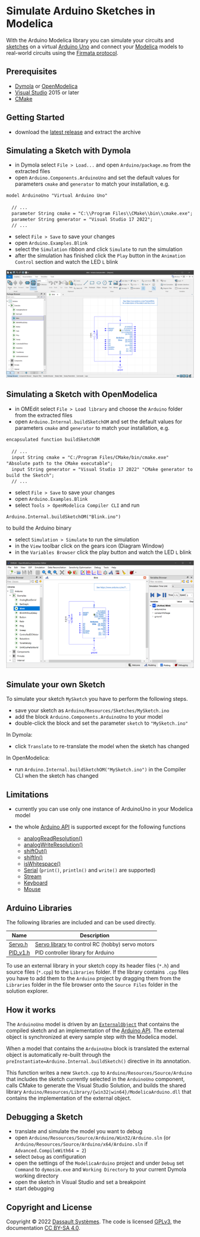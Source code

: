 # Simulate Arduino Sketches in Modelica

With the Arduino Modelica library you can simulate your circuits and [sketches](https://www.arduino.cc/en/Tutorial/Sketch) on a virtual [Arduino Uno](https://www.arduino.cc/en/Main/ArduinoBoardUno) and connect your [Modelica](https://www.modelica.org/) models to real-world circuits using the [Firmata protocol](http://www.firmata.org/).

## Prerequisites

- [Dymola](https://www.3ds.com/products-services/catia/products/dymola) or [OpenModelica](https://www.openmodelica.org/download/download-windows)
- [Visual Studio](https://visualstudio.microsoft.com/downloads/) 2015 or later
- [CMake](https://cmake.org/download/)

## Getting Started

- download the [latest release](https://github.com/CATIA-Systems/Modelica-Arduino/releases/latest) and extract the archive

## Simulating a Sketch with Dymola

- in Dymola select `File > Load...` and open `Arduino/package.mo` from the extracted files
- open `Arduino.Components.ArduinoUno` and set the default values for parameters `cmake` and `generator` to match your installation, e.g.

```Modelica
model ArduinoUno "Virtual Arduino Uno"

  // ...
  parameter String cmake = "C:\\Program Files\\CMake\\bin\\cmake.exe";
  parameter String generator = "Visual Studio 17 2022";
  // ...
```

- select `File > Save` to save your changes
- open `Arduino.Examples.Blink`
- select the `Simulation` ribbon and click `Simulate` to run the simulation
- after the simulation has finished click the `Play` button in the `Animation Control` section and watch the LED `L` blink

![Arduino.Examples.Blink](Arduino/Resources/Images/blink_example.png)

## Simulating a Sketch with OpenModelica

- in OMEdit select `File > Load library` and choose the `Arduino` folder from the extracted files
- open `Arduino.Internal.buildSketchOM` and set the default values for parameters `cmake` and `generator` to match your installation, e.g.

```Modelica
encapsulated function buildSketchOM

  // ...
  input String cmake = "C:/Program Files/CMake/bin/cmake.exe" "Absolute path to the CMake executable";
  input String generator = "Visual Studio 17 2022" "CMake generator to build the Sketch";
  // ...
```

- select `File > Save` to save your changes
- open `Arduino.Examples.Blink`
- select `Tools > OpenModelica Compiler CLI` and run

```
Arduino.Internal.buildSketchOM("Blink.ino")
```

  to build the Arduino binary

- select `Simulation > Simulate` to run the simulation
- in the `View` toolbar click on the gears icon (Diagram Window)
- in the `Variables Browser` click the play button and watch the LED `L` blink

![Arduino.Examples.Blink](Arduino/Resources/Images/blink_example_om.png)

## Simulate your own Sketch

To simulate your sketch `MySketch` you have to perform the following steps.

- save your sketch as `Arduino/Resources/Sketches/MySketch.ino`
- add the block `Arduino.Components.ArduinoUno` to your model
- double-click the block and set the parameter `sketch` to `"MySketch.ino"`

In Dymola:

- click `Translate` to re-translate the model when the sketch has changed

In OpenModelica:

- run `Arduino.Internal.buildSketchOM("MySketch.ino")` in the Compiler CLI when the sketch has changed

## Limitations

- currently you can use only one instance of ArduinoUno in your Modelica model

- the whole [Arduino API](https://www.arduino.cc/en/Reference/HomePage) is supported except for the following functions

	- [analogReadResolution()](https://www.arduino.cc/en/Reference/AnalogReadResolution)
	- [analogWriteResolution()](https://www.arduino.cc/en/Reference/AnalogWriteResolution)
	- [shiftOut()](https://www.arduino.cc/en/Reference/ShiftOut)
	- [shiftIn()](https://www.arduino.cc/en/Reference/ShiftIn)
	- [isWhitespace()](https://www.arduino.cc/en/Reference/IsWhitespace)
	- [Serial](https://www.arduino.cc/en/Reference/Serial) (`print()`, `println()` and `write()` are supported)
	- [Stream](https://www.arduino.cc/en/Reference/Stream)
	- [Keyboard](https://www.arduino.cc/en/Reference/MouseKeyboard)
	- [Mouse](https://www.arduino.cc/en/Reference/MouseKeyboard)

## Arduino Libraries

The following libraries are included and can be used directly.

| Name                            | Description |
|---------------------------------|-------------|
|[Servo.h](Libraries/Servo.h)     | [Servo library](https://www.arduino.cc/en/Reference/Servo) to control RC (hobby) servo motors |
|[PID_v1.h](Libraries/PID_v1.h)   | PID controller library for Arduino |

To use an external library in your sketch copy its header files (`*.h`) and source files (`*.cpp`) to the `Libraries` folder. If the library contains `.cpp` files you have to add them to the `Arduino` project by dragging them from the `Libraries` folder in the file browser onto the `Source Files` folder in the solution explorer.

## How it works

The `ArduinoUno` model is driven by an [`ExternalObject`](Arduino/Internal/ExternalArduino.mo) that contains the compiled sketch and an implementation of the [Arduino API](https://www.arduino.cc/reference/en/). The external object is synchronized at every sample step with the Modelica model.

When a model that contains the `ArduinoUno` block is translated the external object is automatically re-built through the `preInstantiate=Arduino.Internal.buildSketch()` directive in its annotation.

This function writes a new `Sketch.cpp` to `Arduino/Resources/Source/Arduino` that includes the sketch currently selected in the `ArduinoUno` component, calls CMake to generate the Visual Studio Solution, and builds the shared library `Arduino/Resources/Library/{win32|win64}/ModelicaArduino.dll` that contains the implementation of the external object.

## Debugging a Sketch

- translate and simulate the model you want to debug
- open `Arduino/Resources/Source/Arduino/Win32/Arduino.sln` (or `Arduino/Resources/Source/Arduino/x64/Arduino.sln` if `Advanced.CompileWith64 = 2`)
- select `Debug` as configuration
- open the settings of the `ModelicaArduino` project and under `Debug` set `Command` to `dymosim.exe` and `Working Directory` to your current Dymola working directory
- open the sketch in Visual Studio and set a breakpoint
- start debugging

## Copyright and License

Copyright &copy; 2022 [Dassault Systèmes](https://www.3ds.com/). The code is licensed [GPLv3](https://www.gnu.org/licenses/gpl-3.0.en.html), the documentation [CC BY-SA 4.0](https://creativecommons.org/licenses/by-sa/4.0/).
